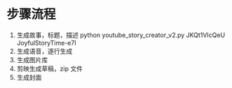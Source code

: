 
# 步骤流程
1. 生成故事，标题，描述
    python youtube_story_creator_v2.py JKQt1VIcQeU JoyfulStoryTime-e7l
2. 生成语音，逐行生成
3. 生成图片库 
4. 剪映生成草稿，zip 文件
5. 生成封面